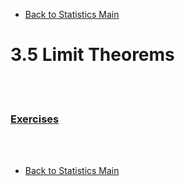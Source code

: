 * [Back to Statistics Main](../../main.md)

# 3.5 Limit Theorems 


<br><br>

### [Exercises](./exercises.md)

<br><br>

* [Back to Statistics Main](../../main.md)
